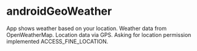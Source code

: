 # androidGeoWeather
App shows weather based on your location. Weather data from OpenWeatherMap. Location data via GPS. Asking for location permission implemented ACCESS_FINE_LOCATION.
